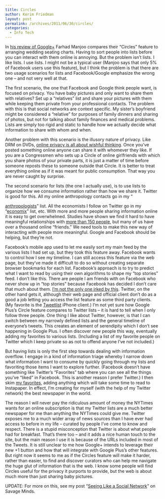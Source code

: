 ```yaml
---
title: Circles
author: Kerim Friedman
layout: post
permalink: /archives/2011/06/30/circles/
categories:
  - Info Tech
---
```

In <a href="http://slate.me/jQZnwI" onclick="_gaq.push(['_trackEvent', 'outbound-article', 'http://slate.me/jQZnwI', 'his review of Google+']);" >his review of Google+</a> Farhad Manjoo compares their &#8220;Circles&#8221; feature to arranging wedding seating charts. Having to sort people into lists before you can interact with them online is annoying. But the problem isn&#8217;t lists. I like lists. I use lists. I might not be a typical user (Manjoo says that only 5% of Facebook users use this feature), but I think the problem is that there are two usage scenarios for lists and Facebook/Google emphasize the wrong one &#8211; and not very well at that. 

The first scenario, the one that Facebook and Google think people want, is focused on privacy. You have baby pictures and only want to share them with relatives? Set up a &#8220;relatives&#8221; list and share your pictures with them while keeping them private from your professional contacts. The problem with this is that social networks are context specific. My sister&#8217;s boyfriend might be considered a &#8220;relative&#8221; for purposes of family dinners and sharing of photos, but not for talking about family finances and medical problems. Lists are simply too rigid and static to handle how we actually decide what information to share with whom and when.

Another problem with this scenario is the illusory nature of privacy. Like DRM on DVDs, <a href="http://nyti.ms/jl6Oge" onclick="_gaq.push(['_trackEvent', 'outbound-article', 'http://nyti.ms/jl6Oge', 'online privacy is all about wishful thinking']);" >online privacy is all about wishful thinking</a>. Once you&#8217;ve posted something online anyone can share it with whomever they like. If you are a Congressmen who sets up a Circle of online girlfriends with which you share photos of your private parts, it is just a matter of time before someone reposts these to someone outside that Circle. It is better to treat everything online as if it was meant for public consumption. That way you are never caught by surprise.

<!--more-->The second scenario for lists (the one I actually use), is to use lists to organize how we consume information rather than how we share it. Twitter is good for this. All my online anthropology contacts go in my &#8220;

<a href="https://twitter.com/#!/kerim/anthropologists" onclick="_gaq.push(['_trackEvent', 'outbound-article', 'https://twitter.com/#!/kerim/anthropologists', 'anthropologists']);" >anthropologists</a>&#8221; list. All the economists I follow on Twitter go in my &#8220;<a href="https://twitter.com/#!/kerim/economixs" onclick="_gaq.push(['_trackEvent', 'outbound-article', 'https://twitter.com/#!/kerim/economixs', 'economix']);" >economix</a>&#8221; list, etc. With more and more people sharing information online it is easy to get overwhelmed. Studies have shown we find it hard to have meaningful relationships with <a href="http://www.guardian.co.uk/technology/2010/mar/14/my-bright-idea-robin-dunbar" onclick="_gaq.push(['_trackEvent', 'outbound-article', 'http://www.guardian.co.uk/technology/2010/mar/14/my-bright-idea-robin-dunbar', 'more than 150 people']);" >more than 150 people</a>, but many of us have over a thousand online &#8220;friends.&#8221; We need tools to make this new way of interacting with people more meaningful. Google and Facebook should be helping, but they&#8217;re not. 

Facebook&#8217;s mobile app used to let me easily sort my main feed by the various lists I had set up, but they took this feature away. Facebook wants to control how I see my timeline. I can still access this feature via the web page, but they&#8217;ve made it difficult to do so without creating separate browser bookmarks for each list. Facebook&#8217;s approach is to try to predict what I want to read by using their own algorithms to shape my &#8220;top stories&#8221; feed. I don&#8217;t like this. There are people I am friends with on Facebook who never show up in &#8220;top stories&#8221; because Facebook has decided I don&#8217;t care that much about them. <a href="http://savageminds.org/2011/05/29/academic-research-in-the-age-of-facebook/" onclick="_gaq.push(['_trackEvent', 'outbound-article', 'http://savageminds.org/2011/05/29/academic-research-in-the-age-of-facebook/', 'I&#8217;m not the only one irked by this']);" >I&#8217;m not the only one irked by this</a>. Twitter, on the other hand gets it, although their web page and official client don&#8217;t do as a good a job letting you access the list feature as some third party clients. (My favorite is the <a href="http://zooble.com/tweetlist" onclick="_gaq.push(['_trackEvent', 'outbound-article', 'http://zooble.com/tweetlist', 'Tweetlist']);" >Tweetlist</a> iPhone client.) I&#8217;m not yet sure how Google Plus&#8217;s Circle feature compares to Twitter lists &#8211; it is hard to tell when I only follow three people. One thing I like about Twitter, however, is that I can switch between my narrowly defined lists and the general timeline of everyone&#8217;s tweets. This creates an element of serendipity which I don&#8217;t see happening in Google Plus. I often discover new people this way, eventually adding my favorites to various lists. (Including a list of my favorite people on Twitter which I keep private so as not to offend anyone I&#8217;ve not included.)

But having lists is only the first step towards dealing with information overflow. I engage in a kind of information triage whereby I narrow down what information I want to consume by quickly going through my lists and favoriting those items I want to explore further. (Facebook doesn&#8217;t have something like Twitter&#8217;s &#8220;Favorites&#8221; tab where you can see all the things you&#8217;ve &#8220;liked&#8221; in Facebook. This is another reason I prefer Twitter.) I then skim <a href="https://twitter.com/#!/kerim/favorites" onclick="_gaq.push(['_trackEvent', 'outbound-article', 'https://twitter.com/#!/kerim/favorites', 'my favorites']);" >my favorites</a>, adding anything which will take some time to read to Instapaper. In effect, I&#8217;m creating for myself (with the help of my Twitter network) the best newspaper in the world.

The reason I will never pay the ridiculous amount of money the NYTimes wants for an online subscription is that my Twitter lists are a much better newspaper for me than anything the NYTimes could give me. Twitter exposes me to a much wider array of news sources than I have ever had access to before in my life &#8211; curated by people I&#8217;ve come to know and respect. There is a stupid misconception that Twitter is about what people had for breakfast. That&#8217;s there too &#8211; and it adds a nice human touch to the site, but the main reason I use it is because of the URLs included in most of the Tweets. It is still unclear to me how Google+ intends to leverage their new +1 button and how that will integrate with Google Plus&#8217;s other features. But right now it seems to me as if the Circles feature will make it harder, rather than easier, to find and discover curators who can help me navigate the huge glut of information that is the web. I know some people will find Circles useful for the privacy it purports to provide, but the web is about much more than just sharing baby pictures.

UPDATE: For more on this, see my post &#8220;<a href="http://savageminds.org/2011/07/30/seeing-like-a-social-network/" onclick="_gaq.push(['_trackEvent', 'outbound-article', 'http://savageminds.org/2011/07/30/seeing-like-a-social-network/', 'Seeing Like a Social Network']);" >Seeing Like a Social Network</a>&#8221; on Savage Minds.

